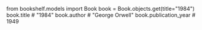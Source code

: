 from bookshelf.models import Book
book = Book.objects.get(title="1984")
book.title  # "1984"
book.author  # "George Orwell"
book.publication_year  # 1949
